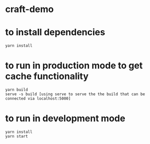 # craft-demo
# to install dependencies
    yarn install

# to run in production mode to get cache functionality
    yarn build
    serve -s build [using serve to serve the the build that can be connected via localhost:5000]

# to run in development mode
    yarn install
    yarn start
